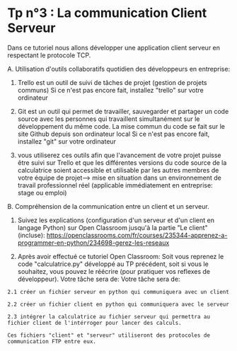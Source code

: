 # Tp n°3 : La communication Client Serveur

Dans ce tutoriel nous allons développer une application client serveur en respectant le protocole TCP.


A. Utilisation d'outils collaboratifs quotidien des développeurs en entreprise:
  1. Trello est un outil de suivi de tâches de projet (gestion de projets communs)
    Si ce n'est pas encore fait, installez "trello" sur votre ordinateur
    
  2. Git est un outil qui permet de travailler, sauvegarder et partager un code source avec les personnes qui travaillent simultanément sur le développement du même code.
  La mise commun du code se fait sur le site Github depuis son ordinateur local
    Si ce n'est pas encore fait, installez "git" sur votre ordinateur

  3. vous utiliserez ces outils afin que l'avancement de votre projet puisse être suivi sur Trello et que les différentes versions du code source de la calculatrice soient accessible et utilisable par les autres membres de votre équipe de projet--> mise en situation dans un environnement de travail professionnel réel (applicable immédiatement en entreprise: stage ou emploi)

B. Compréhension de la communication entre un client et un serveur.
  1. Suivez les explications (configuration d'un serveur et d'un client en langage Python) sur Open Classroom jusqu'à la partie "Le client"   (incluse):
  https://openclassrooms.com/fr/courses/235344-apprenez-a-programmer-en-python/234698-gerez-les-reseaux
  
  2. Après avoir effectué ce tutoriel Open Classroom:
    Soit vous reprenez le code "calculatrice.py" développé au TP précédent, soit si vous le souhaitez, vous pouvez le réécrire (pour pratiquer vos reflexes de développeur).
    Votre tâche sera de:
    Votre tâche sera de:
    
    2.1 créer un fichier serveur en python qui communiquera avec un client
    
    2.2 créer un fichier client en python qui communiquera avec le serveur
    
    2.3 intégrer la calculatrice au fichier serveur qui permettra au fichier client de l'intérroger pour lancer des calculs. 
    
    Ces fichiers "client" et "serveur" utiliseront des protocoles de communication FTP entre eux.
    
